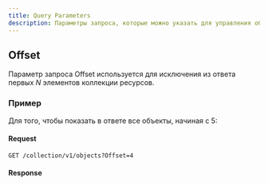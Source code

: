 ```yaml
---
title: Query Parameters
description: Параметры запроса, которые можно указать для управления объемом и порядком данных.
---
```


## Offset

Параметр запроса Offset используется для исключения из ответа первых <i>N</i> элементов коллекции ресурсов.

### Пример

Для того, чтобы показать в ответе все объекты, начиная с 5:

#### Request

```
GET /collection/v1/objects?Offset=4
```

#### Response
